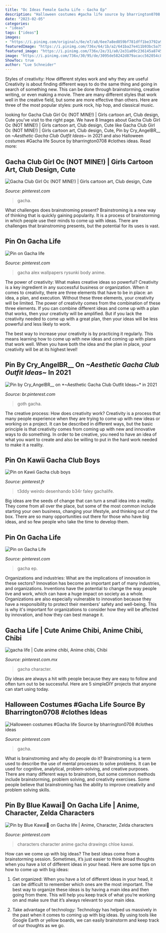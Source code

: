 ```yaml
---
title: "Oc Ideas Female Gacha Life - Gacha Ep"
description: "Halloween costumes #gacha life source by bharrington0708 #clothes ideas"
date: "2023-02-05"
categories:
- "ideas"
tags: ["ideas"]
images:
- "https://i.pinimg.com/originals/6e/e7/a8/6ee7a8ed859bf781dff1be3792a9caf0.jpg"
featuredImage: "https://i.pinimg.com/736x/64/1b/a2/641ba27e411b93bc5a75bccc2320fec2.jpg"
featured_image: "https://i.pinimg.com/736x/2e/31/a0/2e31a09c236145a87458fd3a0688e5ba.jpg"
image: "https://i.pinimg.com/736x/30/95/de/3095de58242d879acacc562054c889c9.jpg"
ShowToc: true
author: "Lue Schneider"
---
```



Styles of creativity: How different styles work and why they are useful
Creativity is about finding different ways to do the same thing and going in search of something new. This can be done through brainstorming, creative writing, or even making a movie. There are many different styles that work well in the creative field, but some are more effective than others. Here are three of the most popular styles: punk rock, hip hop, and classical music.

	

		
looking for Gacha Club Girl Oc (NOT MINE!) | Girls cartoon art, Club design, Cute you've visit to the right page. We have 8 Images about Gacha Club Girl Oc (NOT MINE!) | Girls cartoon art, Club design, Cute like Gacha Club Girl Oc (NOT MINE!) | Girls cartoon art, Club design, Cute, Pin by Cry_AngelBR__ on *~Aesthetic Gacha Club Outfit Ideas~* in 2021 and also Halloween costumes #Gacha life Source by bharrington0708 #clothes ideas. Read more:
		
    
## Gacha Club Girl Oc (NOT MINE!) | Girls Cartoon Art, Club Design, Cute

<img loading=lazy src="https://i.pinimg.com/originals/6e/e7/a8/6ee7a8ed859bf781dff1be3792a9caf0.jpg" onerror="this.onerror=null;this.src='https://tse1.mm.bing.net/th?id=OIP.lK1ucGUHCGFbbD-ABBVFEgAAAA&amp;pid=15.1';" alt="Gacha Club Girl Oc (NOT MINE!) | Girls cartoon art, Club design, Cute">

_Source: pinterest.com_

>gacha. 

	

What challenges does brainstroming present?
Brainstroming is a new way of thinking that is quickly gaining popularity. It is a process of brainstorming in which people use their minds to come up with ideas. There are challenges that brainstroming presents, but the potential for its uses is vast.

    
## Pin On Gacha Life

<img loading=lazy src="https://i.pinimg.com/736x/30/95/de/3095de58242d879acacc562054c889c9.jpg" onerror="this.onerror=null;this.src='https://tse3.mm.bing.net/th?id=OIP.VNuR11siXbmW4mDiIMoC1AHaJZ&amp;pid=15.1';" alt="Pin on Gacha life">

_Source: pinterest.com_

>gacha alex wallpapers rysunki body anime. 

	

The power of creativity: What makes creative ideas so powerful?
Creativity is a key ingredient in any successful business or organization. When it comes to creativity, there are three elements that have to be in place: an idea, a plan, and execution. Without these three elements, your creativity will be limited. 
The power of creativity comes from the combination of these three elements. If you can combine different ideas and come up with a plan that works, then your creativity will be amplified. But if you lack the creativity needed to come up with a great plan, then your ideas will be less powerful and less likely to work. 

The best way to increase your creativity is by practicing it regularly. This means learning how to come up with new ideas and coming up with plans that work well. When you have both the idea and the plan in place, your creativity will be at its highest level!

    
## Pin By Cry_AngelBR__ On *~Aesthetic Gacha Club Outfit Ideas~* In 2021

<img loading=lazy src="https://i.pinimg.com/736x/17/f4/5f/17f45f847a5d3fdbcd8acaac077cb87b.jpg" onerror="this.onerror=null;this.src='https://tse3.mm.bing.net/th?id=OIP.MYPtgiw0tnqtiQOsBkyRBwHaLD&amp;pid=15.1';" alt="Pin by Cry_AngelBR__ on *~Aesthetic Gacha Club Outfit Ideas~* in 2021">

_Source: br.pinterest.com_

>goth gacha. 

	

The creative process: How does creativity work?
Creativity is a process that many people experience when they are trying to come up with new ideas or working on a project. It can be described in different ways, but the basic principle is that creativity comes from coming up with new and innovative ways to do something. In order to be creative, you need to have an idea of what you want to create and also be willing to put in the hard work needed to make it a reality.

    
## Pin On Kawii Gacha Club Boys

<img loading=lazy src="https://i.pinimg.com/736x/2e/31/a0/2e31a09c236145a87458fd3a0688e5ba.jpg" onerror="this.onerror=null;this.src='https://tse1.mm.bing.net/th?id=OIP.JkMpJAYgivFcw_w0-dwTQgHaIc&amp;pid=15.1';" alt="Pin on Kawii Gacha club boys">

_Source: pinterest.fr_

>t3ddy weirdo desenhando b34r faley gachalife. 

	

Big ideas are the seeds of change that can turn a small idea into a reality. They come from all over the place, but some of the most common include starting your own business, changing your lifestyle, and thinking out of the box. There are so many opportunities out there for those who have big ideas, and so few people who take the time to develop them.

    
## Pin On Gacha Life

<img loading=lazy src="https://i.pinimg.com/736x/f4/08/c6/f408c69a86efe570667f72b7901f6ef9.jpg" onerror="this.onerror=null;this.src='https://tse3.mm.bing.net/th?id=OIP.syPOgfMqvYvLxK4HsryX4wHaHa&amp;pid=15.1';" alt="Pin on Gacha Life">

_Source: pinterest.com_

>gacha ep. 

	

Organizations and industries: What are the implications of innovation in these sectors?
Innovation has become an important part of many industries, and organizations. Inventions have the potential to change the way people live and work, which can have a huge impact on society as a whole. Organizations are also especially vulnerable to innovation because they have a responsibility to protect their members' safety and well-being. This is why it's important for organizations to consider how they will be affected by innovation, and how they can best manage it.

    
## Gacha Life | Cute Anime Chibi, Anime Chibi, Chibi

<img loading=lazy src="https://i.pinimg.com/736x/97/d4/fc/97d4fc31ee2362dafdf6fdb6aadd3ca9.jpg" onerror="this.onerror=null;this.src='https://tse4.mm.bing.net/th?id=OIP.ZTa8s7E85HgjjsZmx0fTQwHaEo&amp;pid=15.1';" alt="gacha life | Cute anime chibi, Anime chibi, Chibi">

_Source: pinterest.com.mx_

>gacha character. 

	

Diy ideas are always a hit with people because they are easy to follow and often turn out to be successful. Here are 5 simpleDIY projects that anyone can start using today.

    
## Halloween Costumes #Gacha Life Source By Bharrington0708 #clothes Ideas

<img loading=lazy src="https://i.pinimg.com/736x/7f/8c/ad/7f8cad4004521e5da4a8ac451553388b.jpg" onerror="this.onerror=null;this.src='https://tse3.mm.bing.net/th?id=OIP.mpUZldkxN9CtYTDZa97wXQHaFj&amp;pid=15.1';" alt="Halloween costumes #Gacha life Source by bharrington0708 #clothes ideas">

_Source: pinterest.com_

>gacha. 

	

What is brainstroming and why do people do it?
Brainstroming is a term used to describe the use of mental processes to solve problems. It can be used for cognitive, analytical, problem-solving, and creative purposes. There are many different ways to brainstrom, but some common methods include brainstorming, problem solving, and creativity exercises. Some people believe that brainstroming has the ability to improve creativity and problem solving skills.

    
## Pin By Blue Kawai💙 On Gacha Life | Anime, Character, Zelda Characters

<img loading=lazy src="https://i.pinimg.com/736x/64/1b/a2/641ba27e411b93bc5a75bccc2320fec2.jpg" onerror="this.onerror=null;this.src='https://tse1.mm.bing.net/th?id=OIP.O6pnl3Y8MqjYRldkm6r4OAHaKt&amp;pid=15.1';" alt="Pin by Blue Kawai💙 on Gacha life | Anime, Character, Zelda characters">

_Source: pinterest.com_

>characters character anime gacha drawings chloe kawai. 

	

How can we come up with big ideas?
The best ideas come from a brainstorming session. Sometimes, it’s just easier to think broad thoughts when you have a lot of different ideas in your head. Here are some tips on how to come up with big ideas:
1. Get organized: When you have a lot of different ideas in your head, it can be difficult to remember which ones are the most important. The best way to organize these ideas is by having a main idea and then going from there. This will help you keep track of what you’re working on and make sure that it’s always relevant to your main idea.

2. Take advantage of technology: Technology has helped us massively in the past when it comes to coming up with big ideas. By using tools like Google Earth or yellow boards, we can easily brainstorm and keep track of our thoughts as we go.

